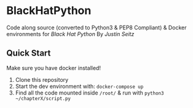 # BlackHatPython
Code along source (converted to Python3 & PEP8 Compliant) & Docker environments for _Black Hat Python_ By _Justin Seitz_

## Quick Start
Make sure you have docker installed!
 1. Clone this repository
 2. Start the dev environment with: `docker-compose up`
 3. Find all the code mounted inside `/root/` & run with `python3 ~/chapterX/script.py`
